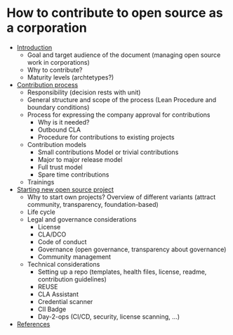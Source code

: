 # How to contribute to open source as a corporation

* [Introduction](Introduction.md)
  * Goal and target audience of the document (managing open source work in corporations)
  * Why to contribute?
  * Maturity levels (archtetypes?)
* [Contribution process](Contributions-to-existing-projects.md)
  * Responsibility (decision rests with unit)
  * General structure and scope of the process (Lean Procedure and boundary conditions)
  * Process for expressing the company approval for contributions
    * Why is it needed?
    * Outbound CLA
    * Procedure for contributions to existing projects
  * Contribution models
    * Small contributions Model or trivial contributions
    * Major to major release model
    * Full trust model
    * Spare time contributions
  * Trainings
* [Starting new open source project](starting-oss-projects.md)
  * Why to start own projects? Overview of different variants (attract community, transparency, foundation-based)
  * Life cycle
  * Legal and governance considerations
    * License
    * CLA/DCO
    * Code of conduct
    * Governance (open governance, transparency about governance)
    * Community management
  * Technical considerations
    * Setting up a repo (templates, health files, license, readme, contribution guidelines)
    * REUSE
    * CLA Assistant
    * Credential scanner
    * CII Badge
    * Day-2-ops (CI/CD, security, license scanning, …)
* [References](references.md)
